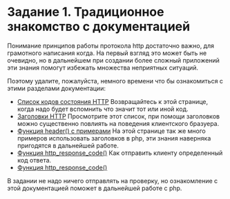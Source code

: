 # Задание 1. Традиционное знакомство с документацией

Понимание принципов работы протокола http достаточно важно, для грамотного написания когда.
На первый взгляд это может быть не очевидно, но в дальнейшем при создании более сложный приложений 
эти знания помогут избежать множества неприятных ситуаций. 

Поэтому удалите, пожалуйста, немного времени что бы ознакомиться с этими разделами документации: 

* [Список кодов состояния HTTP](https://ru.wikipedia.org/wiki/Список_кодов_состояния_HTTP) 
Возвращайтесь к этой странице, когда надо будет вспомнить что значит тот или иной код. 
* [Заголовки HTTP](https://ru.wikipedia.org/wiki/Заголовки_HTTP)
Просмотрите этот список, при помощи заголовков можно существенно повлиять на поведения 
клиентского бразуера.
* [Функция header() с примерами](https://www.php.net/manual/ru/function.header.php)
На этой странице так же много примеров использовать заголовков в php, эти знания наверняка
пригодятся в дальнейшей работе. 
* [Функция http_response_code()](https://www.php.net/manual/ru/function.http-response-code.php)
Как отправить клиенту определенный код ответа. 
* [Функция http_response_code()](https://www.php.net/manual/ru/function.setcookie.php)


В задании не надо ничего отправлять на проверку, но ознакомление с этой документацией поможет в дальнейшей работе с php.
